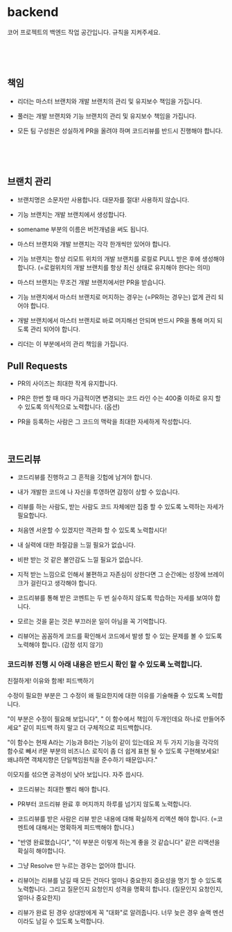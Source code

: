# backend

코어 프로젝트의 백엔드 작업 공간입니다.
규칙을 지켜주세요.

​

​

## 책임

- 리더는 마스터 브랜치와 개발 브랜치의 관리 및 유지보수 책임을 가집니다.


- 풀러는 개발 브랜치와 기능 브랜치의 관리 및 유지보수 책임을 가집니다.


- 모든 팀 구성원은 성실하게 PR을 올려야 하며 코드리뷰를 반드시 진행해야 합니다.

​

​

## 브랜치 관리

- 브랜치명은 소문자만 사용합니다. 대문자를 절대! 사용하지 않습니다.


- 기능 브랜치는 개발 브랜치에서 생성합니다.


- somename 부분의 이름은 버전개념을 써도 됩니다.


- 마스터 브랜치와 개발 브랜치는 각각 한개씩만 있어야 합니다.


- 기능 브랜치는 항상 리모트 위치의 개발 브랜치를 로컬로 PULL 받은 후에 생성해야 합니다. (=로컬위치의 개발 브랜치를 항상 최신 상태로 유지해야 한다는 의미)


- 마스터 브랜치는 무조건 개발 브랜치에서만 PR을 받습니다.


- 기능 브랜치에서 마스터 브랜치로 머지하는 경우는 (=PR하는 경우는) 없게 관리 되어야 합니다.


- 개발 브랜치에서 마스터 브랜치로 바로 머지해선 안되며 반드시 PR을 통해 머지 되도록 관리 되어야 합니다.


- 리더는 이 부분에서의 관리 책임을 가집니다.

## Pull Requests

- PR의 사이즈는 최대한 작게 유지합니다.

- PR은 한번 할 때 마다 가급적이면 변경되는 코드 라인 수는 400줄 이하로 유지 할 수 있도록 의식적으로 노력합니다. (옵션)

- PR을 등록하는 사람은 그 코드의 맥락을 최대한 자세하게 작성합니다.

​

## 코드리뷰

- 코드리뷰를 진행하고 그 흔적을 깃헙에 남겨야 합니다.


- 내가 개발한 코드에 나 자신을 투영하면 감정이 상할 수 있습니다.


- 리뷰를 하는 사람도, 받는 사람도 코드 자체에만 집중 할 수 있도록 노력하는 자세가 필요합니다.


- 처음엔 서운할 수 있겠지만 객관화 할 수 있도록 노력합시다!

- 내 실력에 대한 좌절감을 느낄 필요가 없습니다.

- 비판 받는 것 같은 불안감도 느낄 필요가 없습니다.

- 지적 받는 느낌으로 인해서 불편하고 자존심이 상한다면 그 순간에는 성장에 브레이크가 걸린다고 생각해야 합니다.

- 코드리뷰를 통해 받은 코멘트는 두 번 실수하지 않도록 학습하는 자세를 보여야 합니다.


- 모르는 것을 묻는 것은 부끄러운 일이 아님을 꼭 기억합니다.


- 리뷰어는 꼼꼼하게 코드를 확인해서 코드에서 발생 할 수 있는 문제를 볼 수 있도록 노력해야 합니다. (감정 섞지 않기)

### 코드리뷰 진행 시 아래 내용은 반드시 확인 할 수 있도록 노력합니다.

친절하게! 이유와 함께! 피드백하기

수정이 필요한 부분은 그 수정이 왜 필요한지에 대한 이유를 기술해줄 수 있도록 노력합니다.

"이 부분은 수정이 필요해 보입니다", " 이 함수에서 책임이 두개인데요 하나로 만들어주세요" 같이 피드백 하지 말고 더 구체적으로 피드백합니다.

"이 함수는 현재 A라는 기능과 B라는 기능이 같이 있는데요 저 두 가지 기능을 각각의 함수로 빼서 if문 부분의 비즈니스 로직이 좀 더 쉽게 표현 될 수 있도록 구현해보세요! 왜냐하면 객체지향은 단일책임원칙을 준수하기 때문입니다."

이모지를 섞으면 공격성이 낮아 보입니다. 자주 씁시다. 

  



  


- 코드리뷰는 최대한 빨리 해야 합니다.


- PR부터 코드리뷰 완료 후 머지까지 하루를 넘기지 않도록 노력합니다.


- 코드리뷰를 받은 사람은 리뷰 받은 내용에 대해 확실하게 리액션 해야 합니다. (=코멘트에 대해서는 명확하게 피드백해야 합니다.)


- "반영 완료했습니다", "이 부분은 이렇게 하는게 좋을 것 같습니다" 같은 리액션을 확실히 해야합니다.


- 그냥 Resolve 만 누르는 경우는 없어야 합니다.


- 리뷰어는 리뷰를 남길 때 모든 건마다 얼마나 중요한지 중요성을 명기 할 수 있도록 노력합니다. 그리고 질문인지 요청인지 성격을 명확히 합니다. (질문인지 요청인지, 얼마나 중요한지)


- 리뷰가 완료 된 경우 상대방에게 꼭 "대화"로 알려줍니다. 너무 늦은 경우 슬랙 멘션이라도 남길 수 있도록 노력합니다.
